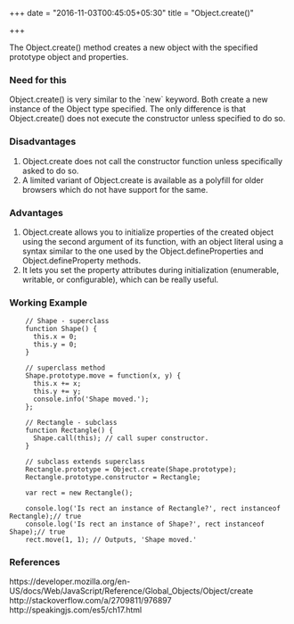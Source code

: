 +++
date = "2016-11-03T00:45:05+05:30"
title = "Object.create()"

+++

The Object.create() method creates a new object with the specified prototype object and properties.

<h3>Need for this</h3>
Object.create() is very similar to the `new` keyword. Both create a new instance of the Object type specified. The only difference is that Object.create() does not execute the constructor unless specified to do so.

<h3>Disadvantages</h3>
<ol>
  <li>Object.create does not call the constructor function unless specifically asked to do so.</li>
  <li>A limited variant of Object.create is available as a polyfill for older browsers which do not have support for the same.</li>
</ol>

<h3>Advantages</h3>
<ol>
  <li>Object.create allows you to initialize properties of the created object using the second argument of its function, with an object literal using a syntax similar to the one used by the Object.defineProperties and Object.defineProperty methods.</li>
  <li>It lets you set the property attributes during initialization (enumerable, writable, or configurable), which can be really useful.</li>
</ol>

<h3>Working Example</h3>

		// Shape - superclass
		function Shape() {
		  this.x = 0;
		  this.y = 0;
		}

		// superclass method
		Shape.prototype.move = function(x, y) {
		  this.x += x;
		  this.y += y;
		  console.info('Shape moved.');
		};

		// Rectangle - subclass
		function Rectangle() {
		  Shape.call(this); // call super constructor.
		}

		// subclass extends superclass
		Rectangle.prototype = Object.create(Shape.prototype);
		Rectangle.prototype.constructor = Rectangle;

		var rect = new Rectangle();

		console.log('Is rect an instance of Rectangle?', rect instanceof Rectangle);// true
		console.log('Is rect an instance of Shape?', rect instanceof Shape);// true
		rect.move(1, 1); // Outputs, 'Shape moved.'

<h3>References</h3>
https://developer.mozilla.org/en-US/docs/Web/JavaScript/Reference/Global_Objects/Object/create
<br>
http://stackoverflow.com/a/2709811/976897
<br>
http://speakingjs.com/es5/ch17.html